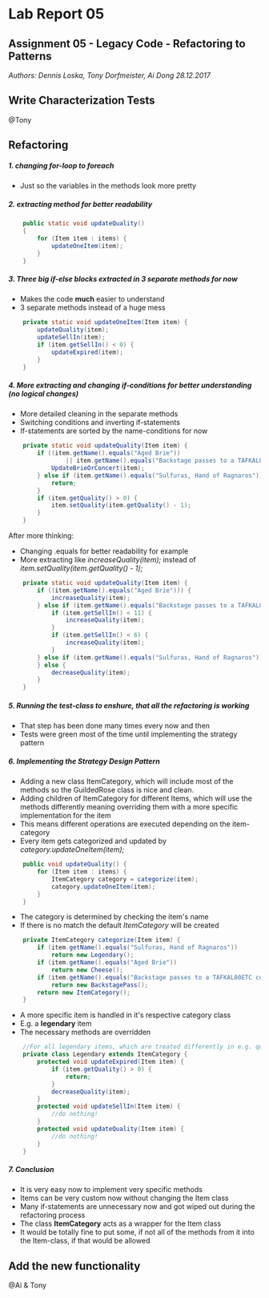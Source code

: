 # Lab Report 05
## Assignment 05 - Legacy Code - Refactoring to Patterns
_Authors: Dennis Loska, Tony Dorfmeister, Ai Dong 28.12.2017_

## Write Characterization Tests

@Tony

## Refactoring

##### 1. changing for-loop to foreach

- Just so the variables in the methods look more pretty

##### 2. extracting method for better readability

```java
    public static void updateQuality()
    {
        for (Item item : items) {
            updateOneItem(item);
        }
    }
```

##### 3. Three big if-else blocks extracted in 3 separate methods for now

- Makes the code **much** easier to understand
- 3 separate methods instead of a huge mess

```java
    private static void updateOneItem(Item item) {
        updateQuality(item);
        updateSellIn(item);
        if (item.getSellIn() < 0) {
            updateExpired(item);
        }
    }
```

##### 4. More extracting and changing if-conditions for better understanding (no logical changes)

- More detailed cleaning in the separate methods
- Switching conditions and inverting if-statements
- If-statements are sorted by the name-conditions for now

```java
    private static void updateQuality(Item item) {
        if ((item.getName().equals("Aged Brie"))
                || item.getName().equals("Backstage passes to a TAFKAL80ETC concert")) {
            UpdateBrieOrConcert(item);
        } else if (item.getName().equals("Sulfuras, Hand of Ragnaros")) {
            return;
        }
        if (item.getQuality() > 0) {
            item.setQuality(item.getQuality() - 1);
        }
    }
```

After more thinking:

- Changing .equals for better readability for example
- More extracting like _increaseQuality(item);_ instead of _item.setQuality(item.getQuality() - 1);_ 
```java
    private static void updateQuality(Item item) {
        if ((item.getName().equals("Aged Brie"))) {
            increaseQuality(item);
        } else if (item.getName().equals("Backstage passes to a TAFKAL80ETC concert")) {
            if (item.getSellIn() < 11) {
                increaseQuality(item);
            }
            if (item.getSellIn() < 6) {
                increaseQuality(item);
            }
        } else if (item.getName().equals("Sulfuras, Hand of Ragnaros")) {//do nothing
        } else {
            decreaseQuality(item);
        }
    }
```
##### 5. Running the test-class to enshure, that all the refactoring is working

- That step has been done many times every now and then
- Tests were green most of the time until implementing the strategy pattern

##### 6. Implementing the Strategy Design Pattern

- Adding a new class ItemCategory, which will include most of the methods so the GuildedRose class is nice and clean.
- Adding children of ItemCategory for different Items, which will use the methods differently meaning overriding them with a more specific implementation for the item
- This means different operations are executed depending on the item-category
- Every item gets categorized and updated by _category.updateOneItem(item);_
 
```java
    public void updateQuality() {
        for (Item item : items) {
            ItemCategory category = categorize(item);
            category.updateOneItem(item);
        }
    }
```

- The category is determined by checking the item's name
- If there is no match the default _ItemCategory_ will be created


```java
    private ItemCategory categorize(Item item) {
        if (item.getName().equals("Sulfuras, Hand of Ragnaros"))
            return new Legendary();
        if (item.getName().equals("Aged Brie"))
            return new Cheese();
        if (item.getName().equals("Backstage passes to a TAFKAL80ETC concert"))
            return new BackstagePass();
        return new ItemCategory();
    }
```

- A more specific item is handled in it's respective category class
- E.g. a **legendary** item
- The necessary methods are overridden

```java
    //For all legendary items, which are treated differently in e.g. quality-calculation  
    private class Legendary extends ItemCategory {
        protected void updateExpired(Item item) {
            if (item.getQuality() > 0) {
                return;
            }
            decreaseQuality(item);
        }
        protected void updateSellIn(Item item) {
            //do nothing!
        }
        protected void updateQuality(Item item) {
            //do nothing!
        }
    }
```

##### 7. Conclusion

- It is very easy now to implement very specific methods
- Items can be very custom now without changing the Item class
- Many if-statements are unnecessary now and got wiped out during the refactoring process
- The class **ItemCategory** acts as a wrapper for the Item class
- It would be totally fine to put some, if not all of the methods from it into the Item-class, if that would be allowed

## Add the new functionality

@Ai & Tony